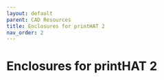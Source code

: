 ```yaml
---
layout: default
parent: CAD Resources
title: Enclosures for printHAT 2
nav_order: 2
---
```


# Enclosures for printHAT 2
